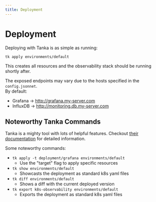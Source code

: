 ```yaml
---
title: Deployment
---
```


# Deployment

Deploying with Tanka is as simple as running:

```sh
tk apply environments/default
```

This creates all resources and the observability stack should be running shortly after.

The exposed endpoints may vary due to the hosts specified in the `config.jsonnet`. \
By default:

* Grafana -> http://grafana.my-server.com
* InfluxDB -> http://monitoring.db.my-server.com

## Noteworthy Tanka Commands

Tanka is a mighty tool with lots of helpful features.
Checkout [their documentation](https://tanka.dev/tutorial/jsonnet) for detailed information.

Some noteworthy commands:

* `tk apply -t deployment/grafana environments/default`
  * Use the "target" flag to apply specific resources
* `tk show environments/default`
  * Showcasts the deployment as standard k8s yaml files
* `tk diff environments/default`
  * Shows a diff with the current deployed version
* `tk export k8s-observability environments/default`
  * Exports the deployment as standard k8s yaml files
